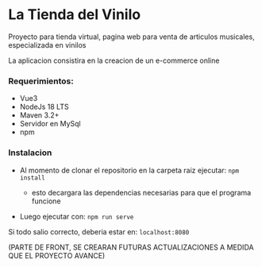 # La Tienda del Vinilo

<p> Proyecto para tienda virtual, pagina web para venta de articulos musicales, especializada en vinilos </p>

<p>La aplicacion consistira en la creacion de un e-commerce online</p>

### Requerimientos:

- Vue3
- NodeJs 18 LTS
- Maven 3.2+
- Servidor en MySql
- npm

### Instalacion

- Al momento de clonar el repositorio en la carpeta raiz ejecutar: `npm install`
  - esto decargara las dependencias necesarias para que el programa funcione
 
- Luego ejecutar con: `npm run serve`

Si todo salio correcto, deberia estar en: `localhost:8080`

(PARTE DE FRONT, SE CREARAN FUTURAS ACTUALIZACIONES A MEDIDA QUE EL PROYECTO AVANCE)
